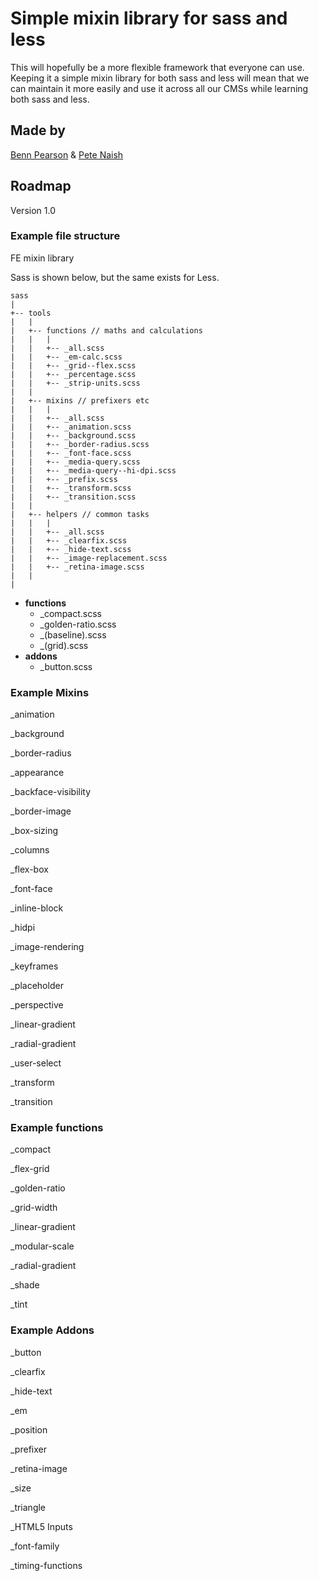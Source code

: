 # Simple mixin library for sass and less

This will hopefully be a more flexible framework that everyone can use. Keeping it a simple mixin library for both sass and less will mean that we can maintain it more easily and use it across all our CMSs while learning both sass and less.

## Made by

[Benn Pearson](http://twitter.com/bennpearson) & [Pete Naish](http://twitter.com/tweet_naish)


## Roadmap

Version 1.0

### Example file structure

FE mixin library

Sass is shown below, but the same exists for Less.

    sass
    |
    +-- tools
    |   |
    |   +-- functions // maths and calculations
    |   |   |
    |   |   +-- _all.scss
    |   |   +-- _em-calc.scss
    |   |   +-- _grid--flex.scss
    |   |   +-- _percentage.scss
    |   |   +-- _strip-units.scss
    |   |
    |   +-- mixins // prefixers etc
    |   |   |
    |   |   +-- _all.scss
    |   |   +-- _animation.scss
    |   |   +-- _background.scss
    |   |   +-- _border-radius.scss
    |   |   +-- _font-face.scss
    |   |   +-- _media-query.scss
    |   |   +-- _media-query--hi-dpi.scss
    |   |   +-- _prefix.scss
    |   |   +-- _transform.scss
    |   |   +-- _transition.scss
    |   |
    |   +-- helpers // common tasks
    |   |   |
    |   |   +-- _all.scss
    |   |   +-- _clearfix.scss
    |   |   +-- _hide-text.scss
    |   |   +-- _image-replacement.scss
    |   |   +-- _retina-image.scss
    |   |
    |


- **functions**
    - _compact.scss
    - _golden-ratio.scss
    - _(baseline).scss
    - _(grid).scss
- **addons**
    - _button.scss


### Example Mixins
_animation

_background

_border-radius

_appearance

_backface-visibility

_border-image

_box-sizing

_columns

_flex-box

_font-face

_inline-block

_hidpi

_image-rendering

_keyframes

_placeholder

_perspective

_linear-gradient

_radial-gradient

_user-select

_transform

_transition

### Example functions
_compact

_flex-grid

_golden-ratio

_grid-width

_linear-gradient

_modular-scale

_radial-gradient

_shade

_tint

### Example Addons
_button

_clearfix

_hide-text

_em

_position

_prefixer

_retina-image

_size

_triangle

_HTML5 Inputs

_font-family

_timing-functions
